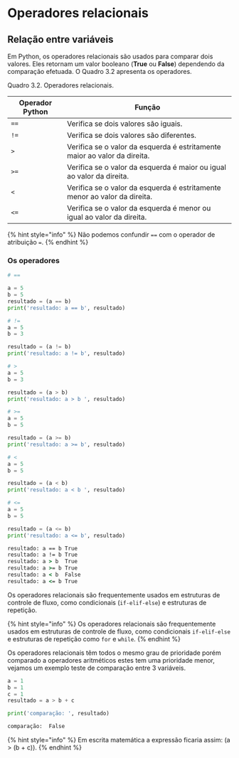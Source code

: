 # Operadores relacionais

## Relação entre variáveis

Em Python, os operadores relacionais são usados para comparar dois valores. Eles retornam um valor booleano (**True** ou **False**) dependendo da comparação efetuada. O Quadro 3.2 apresenta os operadores.

Quadro 3.2. Operadores relacionais.

| Operador Python | Função                                                                    |
| --------------- | ------------------------------------------------------------------------- |
| `==`            | Verifica se dois valores são iguais.                                      |
| `!=`            | Verifica se dois valores são diferentes.                                  |
| `>`             | Verifica se o valor da esquerda é estritamente maior ao valor da direita. |
| `>=`            | Verifica se o valor da esquerda é maior ou igual ao valor da direita.     |
| `<`             | Verifica se o valor da esquerda é estritamente menor ao valor da direita. |
| `<=`            | Verifica se o valor da esquerda é menor ou igual ao valor da direita.     |

{% hint style="info" %}
Não podemos confundir `==` com o operador de atribuição `=`.
{% endhint %}

### Os operadores&#xD;

```python
# ==

a = 5
b = 5
resultado = (a == b)
print('resultado: a == b', resultado)

# !=
a = 5
b = 3

resultado = (a != b)
print('resultado: a != b', resultado)

# >
a = 5
b = 3

resultado = (a > b)
print('resultado: a > b ', resultado)

# >=
a = 5
b = 5

resultado = (a >= b)
print('resultado: a >= b', resultado)

# <
a = 5
b = 5

resultado = (a < b)
print('resultado: a < b ', resultado)

# <=
a = 5
b = 5

resultado = (a <= b)
print('resultado: a <= b', resultado)
```

```cmd
resultado: a == b True
resultado: a != b True
resultado: a > b  True
resultado: a >= b True
resultado: a < b  False
resultado: a <= b True
```

Os operadores relacionais são frequentemente usados em estruturas de controle de fluxo, como condicionais (`if-elif-else`) e estruturas de repetição.

{% hint style="info" %}
Os operadores relacionais são frequentemente usados em estruturas de controle de fluxo, como condicionais `if-elif-else` e estruturas de repetição como `for` e `while`.
{% endhint %}

Os operadores relacionais têm todos o mesmo grau de prioridade porém comparado a operadores aritméticos estes tem uma prioridade menor, vejamos um exemplo teste de comparação entre 3 variáveis.

```python
a = 1
b = 1
c = 1
resultado = a > b + c

print('comparação: ', resultado)
```

```cmd
comparação:  False
```

{% hint style="info" %}
Em escrita matemática a expressão ficaria assim: (a > (b + c)).
{% endhint %}
